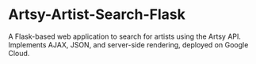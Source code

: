 # Artsy-Artist-Search-Flask
A Flask-based web application to search for artists using the Artsy API. Implements AJAX, JSON, and server-side rendering, deployed on Google Cloud.
